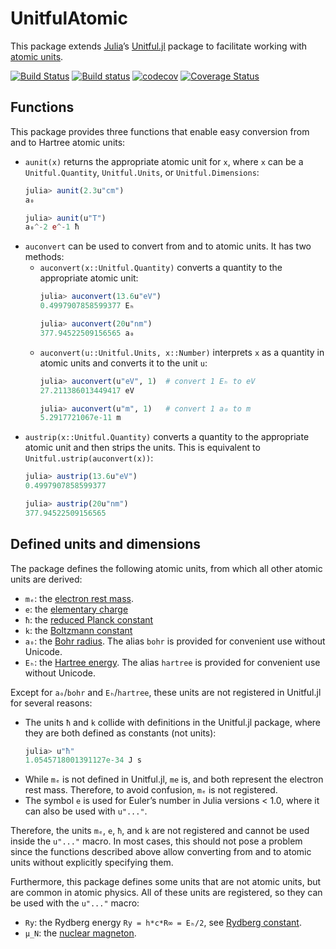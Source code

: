 # UnitfulAtomic

This package extends [Julia](https://julialang.org)’s
[Unitful.jl](https://github.com/ajkeller34/Unitful.jl) package to facilitate working with
[atomic units](https://en.wikipedia.org/wiki/Atomic_units).

[![Build Status](https://travis-ci.com/sostock/UnitfulAtomic.jl.svg?branch=master)](https://travis-ci.com/sostock/UnitfulAtomic.jl)
[![Build status](https://ci.appveyor.com/api/projects/status/v162jvq76dwifxdx/branch/master?svg=true)](https://ci.appveyor.com/project/sostock/unitfulatomic-jl/branch/master)
[![codecov](https://codecov.io/gh/sostock/UnitfulAtomic.jl/branch/master/graph/badge.svg)](https://codecov.io/gh/sostock/UnitfulAtomic.jl)
[![Coverage Status](https://coveralls.io/repos/github/sostock/UnitfulAtomic.jl/badge.svg?branch=master)](https://coveralls.io/github/sostock/UnitfulAtomic.jl?branch=master)

## Functions

This package provides three functions that enable easy conversion from and to Hartree atomic
units:

* `aunit(x)` returns the appropriate atomic unit for `x`, where `x` can be a
  `Unitful.Quantity`, `Unitful.Units`, or `Unitful.Dimensions`:
  ```julia
  julia> aunit(2.3u"cm")
  a₀
  
  julia> aunit(u"T")
  a₀^-2 e^-1 ħ
  ```
* `auconvert` can be used to convert from and to atomic units. It has two methods:
  * `auconvert(x::Unitful.Quantity)` converts a quantity to the appropriate atomic unit:
    ```julia
    julia> auconvert(13.6u"eV")
    0.4997907858599377 Eₕ
    
    julia> auconvert(20u"nm")
    377.94522509156565 a₀
    ```
  * `auconvert(u::Unitful.Units, x::Number)` interprets `x` as a quantity in atomic units
    and converts it to the unit `u`:
    ```julia
    julia> auconvert(u"eV", 1)  # convert 1 Eₕ to eV
    27.211386013449417 eV
    
    julia> auconvert(u"m", 1)   # convert 1 a₀ to m
    5.2917721067e-11 m
    ```
* `austrip(x::Unitful.Quantity)` converts a quantity to the appropriate atomic unit and then
  strips the units. This is equivalent to `Unitful.ustrip(auconvert(x))`:
  ```julia
  julia> austrip(13.6u"eV")
  0.4997907858599377
  
  julia> austrip(20u"nm")
  377.94522509156565
  ```

## Defined units and dimensions

The package defines the following atomic units, from which all other atomic units are
derived:

* `mₑ`: the [electron rest mass](https://en.wikipedia.org/wiki/Electron_rest_mass).
* `e`: the [elementary charge](https://en.wikipedia.org/wiki/Elementary_charge)
* `ħ`: the [reduced Planck constant](https://en.wikipedia.org/wiki/Planck_constant)
* `k`: the [Boltzmann constant](https://en.wikipedia.org/wiki/Boltzmann_constant)
* `a₀`: the [Bohr radius](https://en.wikipedia.org/wiki/Bohr_radius). The alias `bohr` is
  provided for convenient use without Unicode.
* `Eₕ`: the [Hartree energy](https://en.wikipedia.org/wiki/Hartree). The alias `hartree` is
  provided for convenient use without Unicode.

Except for `a₀`/`bohr` and `Eₕ`/`hartree`, these units are not registered in Unitful.jl for
several reasons:

* The units `ħ` and `k` collide with definitions in the Unitful.jl package, where they are
  both defined as constants (not units):
  ```julia
  julia> u"ħ"
  1.0545718001391127e-34 J s
  ```
* While `mₑ` is not defined in Unitful.jl, `me` is, and both represent the electron rest
  mass. Therefore, to avoid confusion, `mₑ` is not registered.
* The symbol `e` is used for Euler’s number in Julia versions < 1.0, where it can also be
  used with `u"..."`.

Therefore, the units `mₑ`, `e`, `ħ`, and `k` are not registered and cannot be used inside
the `u"..."` macro. In most cases, this should not pose a problem since the functions
described above allow converting from and to atomic units without explicitly specifying
them.

Furthermore, this package defines some units that are not atomic units, but are common in
atomic physics. All of these units are registered, so they can be used with the `u"..."`
macro:

* `Ry`: the Rydberg energy `Ry = h*c*R∞ = Eₕ/2`, see
  [Rydberg constant](https://en.wikipedia.org/wiki/Rydberg_constant).
* `μ_N`: the [nuclear magneton](https://en.wikipedia.org/wiki/Nuclear_magneton).

